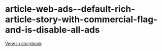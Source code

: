 # article-web-ads--default-rich-article-story-with-commercial-flag-and-is-disable-all-ads

[View in storybook](https://raw.githack.com/Independent-Digital-News-and-Media-Ltd/indy-pwamp-sb/PR-1921-sb/index.html?path=/story/article-web-ads--default-rich-article-story-with-commercial-flag-and-is-disable-all-ads)